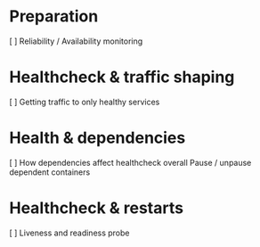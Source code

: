 # Preparation
[ ] Reliability / Availability monitoring

# Healthcheck & traffic shaping
[ ] Getting traffic to only healthy services

# Health & dependencies
[ ] How dependencies affect healthcheck overall
Pause / unpause dependent containers

# Healthcheck & restarts
[ ] Liveness and readiness probe